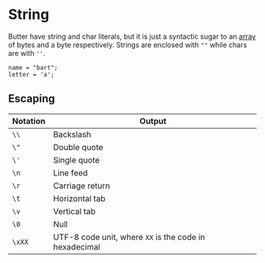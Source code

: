 # String

Butter have string and char literals, but it is just a syntactic sugar to an [array] of bytes and a byte respectively. Strings are enclosed with `""` while chars are with `''`.

[array]: ./array.md

```butter
name = "bart";
letter = 'a';
```

## Escaping

| Notation | Output                                                 |
| -------- | ------------------------------------------------------ |
| `\\`     | Backslash                                              |
| `\"`     | Double quote                                           |
| `\'`     | Single quote                                           |
| `\n`     | Line feed                                              |
| `\r`     | Carriage return                                        |
| `\t`     | Horizontal tab                                         |
| `\v`     | Vertical tab                                           |
| `\0`     | Null                                                   |
| `\xXX`   | UTF-8 code unit, where `XX` is the code in hexadecimal |
